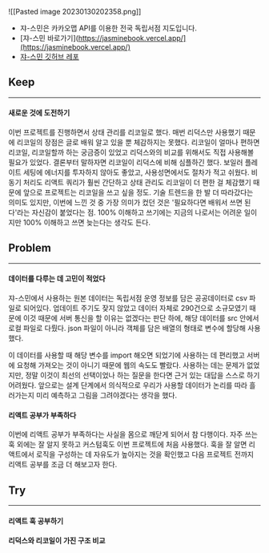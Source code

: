 ![[Pasted image 20230130202358.png]]
- 쟈-스민은 카카오맵 API를 이용한 전국 독립서점 지도입니다.
- [쟈-스민 바로가기](https://jasminebook.vercel.app/](https://jasminebook.vercel.app/)
- [쟈-스민 깃허브 레포](https://github.com/heereal/Jasmine)

## Keep
---
#### 새로운 것에 도전하기

이번 프로젝트를 진행하면서 상태 관리를 리코일로 했다. 매번 리덕스만 사용했기 때문에 리코일의 장점은 글로 배워 알고 있을 뿐 체감하지는 못했다. 리코일이 얼마나 편하면 리코일, 리코일할까 하는 궁금증이 있었고 리덕스와의 비교를 위해서도 직접 사용해볼 필요가 있었다. 결론부터 말하자면 리코일이 리덕스에 비해 심플하긴 했다. 보일러 플레이트 세팅에 에너지를 투자하지 않아도 좋았고, 사용성면에서도 절차가 적고 쉬웠다. 비동기 처리도 리액트 쿼리가 훨씬 간단하고 상태 관리도 리코일이 더 편한 걸 체감했기 때문에 앞으로 프로젝트는 리코일을 쓰고 싶을 정도. 기술 트렌드을 한 발 더 따라갔다는 의미도 있지만, 이번에 느낀 것 중 가장 의미가 컸던 것은 '필요하다면 배워서 쓰면 된다'라는 자신감이 붙었다는 점. 100% 이해하고 쓰기에는 지금의 나로서는 어려운 일이지만 100% 이해하고 쓰면 늦는다는 생각도 든다.

## Problem
---
#### 데이터를 다루는 데 고민이 적었다

쟈-스민에서 사용하는 원본 데이터는 독립서점 운영 정보를 담은 공공데이터로 csv 파일로 되어있다. 업데이트 주기도 잦지 않았고 데이터 자체로 290건으로 소규모였기 때문에 이것 때문에 서버 통신을 할 이유는 없겠다는 판단 하에, 해당 데이터를 src 안에서 로컬 파일로 다뤘다. json 파일이 아니라 객체를 담은 배열의 형태로 변수에 할당해 사용했다.

이 데이터를 사용할 때 해당 변수를 import 해오면 되었기에 사용하는 데 편리했고 서버에 요청해 가져오는 것이 아니기 때문에 웹의 속도도 빨랐다. 사용하는 데는 문제가 없었지만, 정말 이것이 최선의 선택이었나 하는 질문을 한다면 근거 있는 대답을 스스로 하기 어려웠다. 앞으로는 설계 단계에서 의식적으로 우리가 사용할 데이터가 논리를 따라 흘러가는지 미리 예측하고 그림을 그려야겠다는 생각을 했다.

#### 리액트 공부가 부족하다

이번에 리액트 공부가 부족하다는 사실을 몸으로 깨닫게 되어서 참 다행이다. 자주 쓰는 훅 외에는 잘 알지 못하고 커스텀훅도 이번 프로젝트에 처음 사용했다. 훅을 잘 알면 리액트에서 로직을 구성하는 데 자유도가 높아지는 것을 확인했고 다음 프로젝트 전까지 리액트 공부를 조금 더 해보고자 한다.


## Try
---
#### 리액트 훅 공부하기
#### 리덕스와 리코일이 가진 구조 비교
